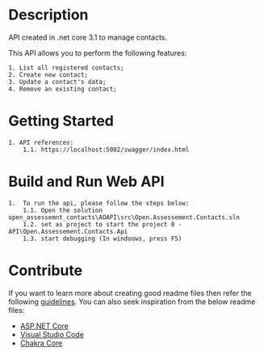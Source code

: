 # Description
API created in .net core 3.1 to manage contacts.

This API allows you to perform the following features:
    
    1. List all registered contacts;
    2. Create new contact;
    3. Update a contact's data;
    4. Remove an existing contact;

# Getting Started
    1. API references:
        1.1. https://localhost:5002/swagger/index.html 

# Build and Run Web API
    
    1.  To run the api, please follow the steps below:
        1.1. Open the solution open_assessemnt_contacts\AOAPI\src\Open.Assessement.Contacts.sln
        1.2. set as project to start the project 0 - API\Open.Assessement.Contacts.Api
        1.3. start debugging (In windoows, press F5)

# Contribute


If you want to learn more about creating good readme files then refer the following [guidelines](https://www.visualstudio.com/en-us/docs/git/create-a-readme). You can also seek inspiration from the below readme files:
- [ASP.NET Core](https://github.com/aspnet/Home)
- [Visual Studio Code](https://github.com/Microsoft/vscode)
- [Chakra Core](https://github.com/Microsoft/ChakraCore)
